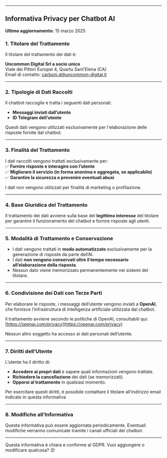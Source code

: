 
---

## **Informativa Privacy per Chatbot AI**  

**Ultimo aggiornamento:** 15 marzo 2025 

### **1. Titolare del Trattamento**  
Il titolare del trattamento dei dati è:  

**Uncommon Digital Srl a socio unico**  
Viale dei Pittori Europei 4, Quartu Sant’Elena (CA)  
Email di contatto: carboni.d@uncommon-digital.it 

---

### **2. Tipologie di Dati Raccolti**  
Il chatbot raccoglie e tratta i seguenti dati personali:  
- **Messaggi inviati dall’utente**  
- **ID Telegram dell’utente**  

Questi dati vengono utilizzati esclusivamente per l'elaborazione delle risposte fornite dal chatbot.  

---

### **3. Finalità del Trattamento**  
I dati raccolti vengono trattati esclusivamente per:  
✅ **Fornire risposte e interagire con l’utente**  
✅ **Migliorare il servizio (in forma anonima e aggregata, se applicabile)**  
✅ **Garantire la sicurezza e prevenire eventuali abusi**  

I dati non vengono utilizzati per finalità di marketing o profilazione.  

---

### **4. Base Giuridica del Trattamento**  
Il trattamento dei dati avviene sulla base del **legittimo interesse** del titolare per garantire il funzionamento del chatbot e fornire risposte agli utenti.  

---

### **5. Modalità di Trattamento e Conservazione**  
- I dati vengono trattati in **modo automatizzato** esclusivamente per la generazione di risposte da parte dell’AI.  
- I dati **non vengono conservati oltre il tempo necessario all’elaborazione della risposta**.  
- Nessun dato viene memorizzato permanentemente nei sistemi del titolare.  

---

### **6. Condivisione dei Dati con Terze Parti**  
Per elaborare le risposte, i messaggi dell’utente vengono inviati a **OpenAI**, che fornisce l’infrastruttura di intelligenza artificiale utilizzata dal chatbot.  

Il trattamento avviene secondo le politiche di OpenAI, consultabili qui: [https://openai.com/privacy](https://openai.com/privacy)  

Nessun altro soggetto ha accesso ai dati personali dell’utente.  

---

### **7. Diritti dell’Utente**  
L’utente ha il diritto di:  
- **Accedere ai propri dati** e sapere quali informazioni vengono trattate.  
- **Richiedere la cancellazione** dei dati (se memorizzati).  
- **Opporsi al trattamento** in qualsiasi momento.  

Per esercitare questi diritti, è possibile contattare il titolare all’indirizzo email indicato in questa informativa 

---

### **8. Modifiche all’Informativa**  
Questa informativa può essere aggiornata periodicamente. Eventuali modifiche verranno comunicate tramite i canali ufficiali del chatbot.  

---

Questa informativa è chiara e conforme al GDPR. Vuoi aggiungere o modificare qualcosa? 😊
